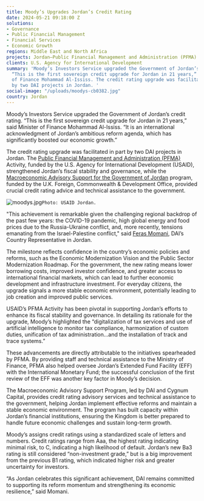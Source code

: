 ```yaml
---
title: Moody’s Upgrades Jordan’s Credit Rating
date: 2024-05-21 09:18:00 Z
solutions:
- Governance
- Public Financial Management
- Financial Services
- Economic Growth
regions: Middle East and North Africa
projects: Jordan—Public Financial Management and Administration (PFMA)
clients: U.S. Agency for International Development
summary: 'Moody’s Investors Service upgraded the Government of Jordan’s credit rating.
  “This is the first sovereign credit upgrade for Jordan in 21 years,” said Minister
  of Finance Mohammad Al-Ississ. The credit rating upgrade was facilitated in part
  by two DAI projects in Jordan. '
social-image: "/uploads/moodys-cb0382.jpg"
country: Jordan
---
```


Moody’s Investors Service upgraded the Government of Jordan’s credit rating. “This is the first sovereign credit upgrade for Jordan in 21 years,” said Minister of Finance Mohammad Al-Ississ. “It is an international acknowledgment of Jordan’s ambitious reform agenda, which has significantly boosted our economic growth.”

The credit rating upgrade was facilitated in part by two DAI projects in Jordan. The [Public Financial Management and Administration (PFMA)](https://www.dai.com/our-work/projects/jordan-public-financial-management-and-administration-pfma-project) Activity, funded by the U.S. Agency for International Development (USAID), strengthened Jordan’s fiscal stability and governance, while the [Macroeconomic Advisory Support for the Government of Jordan](https://www.dai.com/our-work/projects/jordan-macroeconomic-advisory-support-for-the-government-of-jordan) program, funded by the U.K. Foreign, Commonwealth & Development Office, provided crucial credit rating advice and technical assistance to the government.

![moodys.jpg](/uploads/moodys.jpg)`Photo: USAID Jordan.`

"This achievement is remarkable given the challenging regional backdrop of the past few years: the COVID-19 pandemic, high global energy and food prices due to the Russia-Ukraine conflict, and, more recently, tensions emanating from the Israel-Palestine conflict," said [Feras Momani](https://www.dai.com/who-we-are/our-team/feras-momani), DAI’s Country Representative in Jordan.

The milestone reflects confidence in the country’s economic policies and reforms, such as the Economic Modernization Vision and the Public Sector Modernization Roadmap. For the government, the new rating means lower borrowing costs, improved investor confidence, and greater access to international financial markets, which can lead to further economic development and infrastructure investment. For everyday citizens, the upgrade signals a more stable economic environment, potentially leading to job creation and improved public services.

USAID’s PFMA Activity has been pivotal in supporting Jordan’s efforts to enhance its fiscal stability and governance. In detailing its rationale for the upgrade, Moody’s highlighted the “digitalization of tax services and use of artificial intelligence to monitor tax compliance, harmonization of custom duties, unification of tax administration…and the installation of track and trace systems.”

These advancements are directly attributable to the initiatives spearheaded by PFMA. By providing staff and technical assistance to the Ministry of Finance, PFMA also helped oversee Jordan’s Extended Fund Facility (EFF) with the International Monetary Fund; the successful conclusion of the first review of the EFF was another key factor in Moody’s decision.

The Macroeconomic Advisory Support Program, led by DAI and Cygnum Capital, provides credit rating advisory services and technical assistance to the government, helping Jordan implement effective reforms and maintain a stable economic environment. The program has built capacity within Jordan’s financial institutions, ensuring the Kingdom is better prepared to handle future economic challenges and sustain long-term growth.

Moody’s assigns credit ratings using a standardized scale of letters and numbers. Credit ratings range from Aaa, the highest rating indicating minimal risk, to C, indicating a high likelihood of default. Jordan’s new Ba3 rating is still considered “non-investment grade,” but is a big improvement from the previous B1 rating, which indicated higher risk and greater uncertainty for investors.

“As Jordan celebrates this significant achievement, DAI remains committed to supporting its reform momentum and strengthening its economic resilience,” said Momani.
